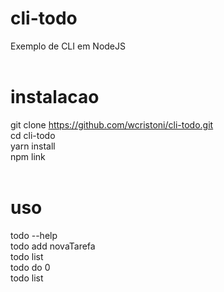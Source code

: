 # cli-todo
Exemplo de CLI em NodeJS<br><br>

# instalacao

git clone https://github.com/wcristoni/cli-todo.git<br> 
cd cli-todo<br>
yarn install<br>
npm link<br><br>

# uso
todo --help<br>
todo add novaTarefa<br>
todo list<br>
todo do 0<br>
todo list<br>
